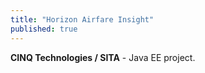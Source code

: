 ```yaml
---
title: "Horizon Airfare Insight"
published: true
---
```


**CINQ Technologies / SITA** - Java EE project.
